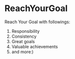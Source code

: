 # ReachYourGoal

Reach Your Goal with followings:

1. Responsibility
2. Consistency
3. Great goals
4. Valuable achievements
5. and more:)
